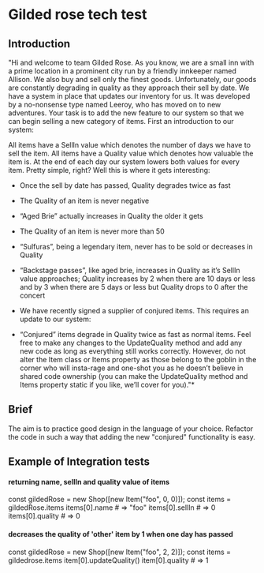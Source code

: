# Gilded rose tech test

## Introduction

"Hi and welcome to team Gilded Rose. As you know, we are a small inn with a prime location in a prominent city run by a friendly innkeeper named Allison. We also buy and sell only the finest goods. Unfortunately, our goods are constantly degrading in quality as they approach their sell by date. We have a system in place that updates our inventory for us. It was developed by a no-nonsense type named Leeroy, who has moved on to new adventures. Your task is to add the new feature to our system so that we can begin selling a new category of items. First an introduction to our system:

All items have a SellIn value which denotes the number of days we have to sell the item. All items have a Quality value which denotes how valuable the item is. At the end of each day our system lowers both values for every item. Pretty simple, right? Well this is where it gets interesting:

- Once the sell by date has passed, Quality degrades twice as fast
- The Quality of an item is never negative
- “Aged Brie” actually increases in Quality the older it gets
- The Quality of an item is never more than 50
- “Sulfuras”, being a legendary item, never has to be sold or decreases in Quality
- “Backstage passes”, like aged brie, increases in Quality as it’s SellIn value approaches; Quality increases by 2 when there are 10 days or less and by 3 when there are 5 days or less but Quality drops to 0 after the concert
- We have recently signed a supplier of conjured items. This requires an update to our system:

- “Conjured” items degrade in Quality twice as fast as normal items.
  Feel free to make any changes to the UpdateQuality method and add any new code as long as everything still works correctly. However, do not alter the Item class or Items property as those belong to the goblin in the corner who will insta-rage and one-shot you as he doesn’t believe in shared code ownership (you can make the UpdateQuality method and Items property static if you like, we’ll cover for you)."\*

## Brief

The aim is to practice good design in the language of your choice. Refactor the code in such a way that adding the new "conjured" functionality is easy.

## Example of Integration tests

#### returning name, sellIn and quality value of items

const gildedRose = new Shop([new Item("foo", 0, 0)]);
const items = gildedRose.items
items[0].name # => "foo"
items[0].sellIn # => 0
items[0].quality # => 0

#### decreases the quality of 'other' item by 1 when one day has passed

const gildedRose = new Shop([new Item("foo", 2, 2)]);
const items = gildedrose.items
item[0].updateQuality()
item[0].quality # => 1
